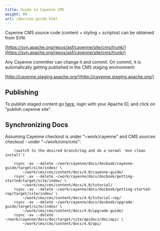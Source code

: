 ```yaml
---
title: Guide to Cayenne CMS
weight: 80
url: /dev/cms-guide.html
---
```


Cayenne CMS source code (content + styling + scriptos) can be obtained from SVN:

[https://svn.apache.org/repos/asf/cayenne/site/cms/trunk/](https://svn.apache.org/repos/asf/cayenne/site/cms/trunk/)

Any Cayenne committer can change it and commit. On commit, it is automatically getting published in the CMS staging environment:

[http://cayenne.staging.apache.org/](http://cayenne.staging.apache.org/)

## Publishing

To publish staged content go [here](https://cms.apache.org/cayenne/), login with your Apache ID, and click on "publish cayenne site".

## Synchronizing Docs

Assuming Cayenne checkout is under "~work/cayenne" and CMS sources checkout - under "~/work/cms/cms":

        (switch to the desired branch/tag and do a normal 'mvn clean install')

        rsync -av --delete ~/work/cayenne/docs/docbook/cayenne-guide/target/site/index/ \
            ~/work/cms/cms/content/docs/4.0/cayenne-guide/
        rsync -av --delete ~/work/cayenne/docs/docbook/getting-started/target/site/index/ \
            ~/work/cms/cms/content/docs/4.0/tutorial/
        rsync -av --delete ~/work/cayenne/docs/docbook/getting-started-rop/target/site/index/ \
            ~/work/cms/cms/content/docs/4.0/tutorial-rop/
        rsync -av --delete ~/work/cayenne/docs/docbook/upgrade-guide/target/site/index/ \
            ~/work/cms/cms/content/docs/4.0/upgrade-guide/
        rsync -av --delete ~/work/cayenne/docs/doc/target/site/apidocs/doc/api/ \
            ~/work/cms/cms/content/docs/4.0/api/

